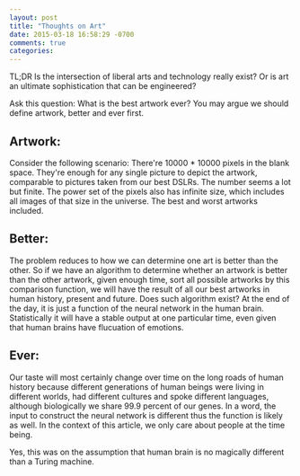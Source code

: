```yaml
---
layout: post
title: "Thoughts on Art"
date: 2015-03-18 16:58:29 -0700
comments: true
categories:
---
```


TL;DR Is the intersection of liberal arts and technology really exist? Or is art an ultimate sophistication that can be engineered?

Ask this question: What is the best artwork ever? You may argue we should define artwork, better and ever first.

## Artwork:

Consider the following scenario: There're 10000 * 10000 pixels in the blank space. They're enough for any single picture to depict the artwork, comparable to pictures taken from our best DSLRs. The number seems a lot but finite.
The power set of the pixels also has infinite size, which includes all images of that size in the universe. The best and worst artworks included.

## Better:

The problem reduces to how we can determine one art is better than the other.
So if we have an algorithm to determine whether an artwork is better than the other artwork, given enough time, sort all possible artworks by this comparison function, we will have the result of all our best artworks in human history, present and future. Does such algorithm exist? At the end of the day, it is just a function of the neural network in the human brain. Statistically it will have a stable output at one particular time, even given that human brains have flucuation of emotions.

## Ever:

Our taste will most certainly change over time on the long roads of human history because different generations of human beings were living in different worlds, had different cultures and spoke different languages, although biologically we share 99.9 percent of our genes. In a word, the input to construct the neural network is different thus the function is likely as well. In the context of this article, we only care about people at the time being.

Yes, this was on the assumption that human brain is no magically different than a Turing machine.
